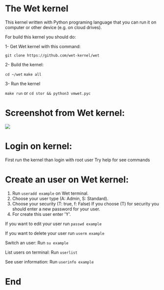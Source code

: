 # The Wet kernel

This kernel written with Python programing language that you can run it on computer or other device (e.g. on cloud drives).

For build this kernel you should do:

1- Get Wet kernel with this command:

`git clone https://github.com/wet-kernel/wet`

2- Build the kernel:

`cd ~/wet`
`make all`

3- Run the kernel

`make run`
or
`cd stor && python3 vmwet.pyc`
 # Screenshot from Wet kernel:
![](https://github.com/wet-kernel/wet/blob/master/Screenshot%20from%202019-08-12%2014-26-08.png)

# Login on kernel:

First run the kernel than login with root user
Try help for see commands

# Create an user on Wet kernel:

1. Run `useradd example` on Wet terminal.
2. Choose your user type (A: Admin, S: Standard).
3. Choose your security (T: true, f: False)
If you choose (T) for security you should enter a new password for your user.
4. For create this user enter 'Y'.

If you want to edit your user run `passwd example`

If you want to delete your user run `userm example`

Switch an user: Run `su example`

List users on terminal: Run `userlist`

See user information: Run `userinfo example`

# End
